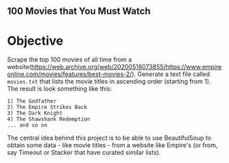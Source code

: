## 100 Movies that You Must Watch

# Objective

Scrape the top 100 movies of all time from a website(https://web.archive.org/web/20200518073855/https://www.empireonline.com/movies/features/best-movies-2/). Generate a text file called `movies.txt` that lists the movie titles in ascending order (starting from 1). 
The result is look something like this:

```
1) The Godfather
2) The Empire Strikes Back
3) The Dark Knight
4) The Shawshank Redemption
... and so on
```
The central idea behind this project is to be able to use BeautifulSoup to obtain some data - like movie titles - from a website like Empire's (or from, say Timeout or Stacker that have curated similar lists). 
